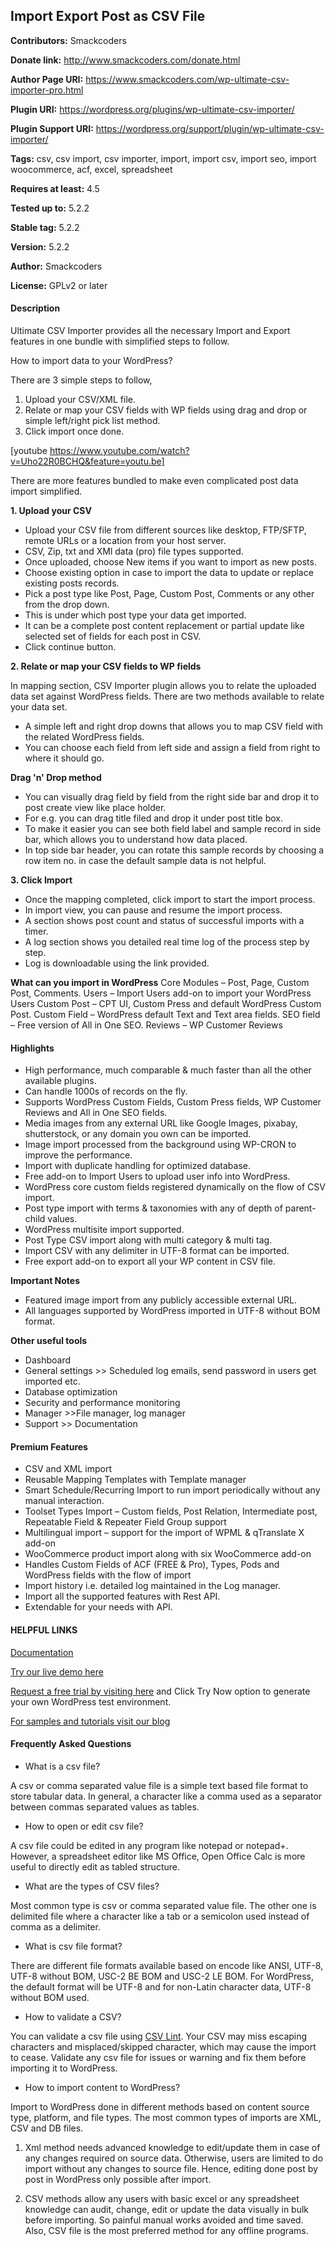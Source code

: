 ##  Import Export Post as CSV File ##

**Contributors:** Smackcoders

**Donate link:** http://www.smackcoders.com/donate.html

**Author Page URI:** https://www.smackcoders.com/wp-ultimate-csv-importer-pro.html

**Plugin URI:** https://wordpress.org/plugins/wp-ultimate-csv-importer/

**Plugin Support URI:** https://wordpress.org/support/plugin/wp-ultimate-csv-importer/

**Tags:** csv, csv import, csv importer, import, import csv, import seo, import woocommerce, acf, excel, spreadsheet

**Requires at least:** 4.5

**Tested up to:** 5.2.2

**Stable tag:** 5.2.2

**Version:** 5.2.2

**Author:** Smackcoders

**License:** GPLv2 or later


#### Description ####

Ultimate CSV Importer provides all the necessary Import and Export features in one bundle with simplified steps to follow. 

How to import data to your WordPress?

There are 3 simple steps to follow, 

1. Upload your CSV/XML file.
2. Relate or map your CSV fields with WP fields using drag and drop or simple left/right pick list method.
3. Click import once done.

[youtube https://www.youtube.com/watch?v=Uho22R0BCHQ&feature=youtu.be]

There are more features bundled to make even complicated post data import simplified. 

**1. Upload your CSV**

* Upload your CSV file from different sources like desktop, FTP/SFTP, remote URLs or a location from your host server. 
* CSV, Zip, txt and XMl data (pro) file types supported. 
* Once uploaded, choose New items if you want to import as new posts. 
* Choose existing option in case to import the data to update or replace existing posts records. 
* Pick a post type like Post, Page, Custom Post, Comments or any other from the drop down.
* This is under which post type your data get imported.
* It can be a complete post content replacement or partial update like selected set of fields for each post in CSV.
* Click continue button.

**2. Relate or map your CSV fields to WP fields**

In mapping section, CSV Importer plugin allows you to relate the uploaded data set against WordPress fields. There are two methods available to relate your data set.

* A simple left and right drop downs that allows you to map CSV field with the related WordPress fields.
* You can choose each field from left side and assign a field from right to where it should go.

**Drag 'n' Drop method**

* You can visually drag field by field from the right side bar and drop it to post create view like place holder.
* For e.g. you can drag title filed and drop it under post title box. 
* To make it easier you can see both field label and sample record in side bar, which allows you to understand how data placed.
* In top side bar header, you can rotate this sample records by choosing a row item no. in case the default sample data is not helpful.

**3. Click Import**

* Once the mapping completed, click import to start the import process.
* In import view, you can pause and resume the import process.
* A section shows post count and status of successful imports with a timer.
* A log section shows you detailed real time log of the process step by step. 
* Log is downloadable using the link provided.

**What can you import in WordPress**
Core Modules – Post, Page, Custom Post, Comments.
Users – Import Users add-on to import your WordPress Users
Custom Post – CPT UI, Custom Press and default WordPress Custom Post.
Custom Field – WordPress default Text and Text area fields.
SEO field – Free version of All in One SEO.
Reviews – WP Customer Reviews

#### Highlights ####
* High performance, much comparable & much faster than all the other available plugins.
* Can handle 1000s of records on the fly.
* Supports WordPress Custom Fields, Custom Press fields, WP Customer Reviews and All in One SEO fields.
* Media images from any external URL like Google Images, pixabay, shutterstock, or any domain you own can be imported.
* Image import processed from the background using WP-CRON to improve the performance.
* Import with duplicate handling for optimized database.
* Free add-on to Import Users <link> to upload user info into WordPress.
* WordPress core custom fields registered dynamically on the flow of CSV import.
* Post type import with terms & taxonomies with any of depth of parent-child values.
* WordPress multisite import supported.
* Post Type CSV import along with multi category & multi tag.
* Import CSV with any delimiter in UTF-8 format can be imported.
* Free export add-on to export <link> all your WP content in CSV file.

**Important Notes**
* Featured image import from any publicly accessible external URL.
* All languages supported by WordPress imported in UTF-8 without BOM format.

**Other useful tools**
* Dashboard
* General settings >> Scheduled log emails, send password in users get imported etc.
* Database optimization
* Security and performance monitoring
* Manager >>File manager, log manager
* Support >> Documentation

#### Premium Features ####
* CSV and XML import
* Reusable Mapping Templates with Template manager
* Smart Schedule/Recurring Import to run import periodically without any manual interaction.
* Toolset Types Import – Custom fields, Post Relation, Intermediate post, Repeatable Field & Repeater Field Group support
* Multilingual import – support for the import of WPML & qTranslate X add-on
* WooCommerce product import along with six WooCommerce add-on
* Handles Custom Fields of ACF (FREE & Pro), Types, Pods and WordPress fields with the flow of import
* Import history i.e. detailed log maintained in the Log manager.
* Import all the supported features with Rest API.
* Extendable for your needs with API.


#### HELPFUL LINKS ####
[Documentation](https://www.smackcoders.com/documentation/ultimate-csv-importer-pro/how-to-import-csv?utm_source=web&utm_campaign=readme&utm_medium=wp_org)

[Try our live demo here](https://demo.smackcoders.com/wordpress/wp-admin/admin.php?page=sm-uci-dashboard)

[Request a free trial by visiting here](https://www.smackcoders.com/wp-ultimate-csv-importer-pro.html?utm_source=web&utm_campaign=readme&utm_medium=wp_org) and Click Try Now option to generate your own WordPress test environment.

[For samples and tutorials visit our blog](https://www.smackcoders.com/blog.html?utm_source=wp.org&utm_medium=plugin&utm_campaign=readme)

#### Frequently Asked Questions ####

* What is a csv file?

A csv or comma separated value file is a simple text based file format to store tabular data. In general, a character like a comma used as a separator between commas separated values as tables. 

* How to open or edit csv file?

A csv file could be edited in any program like notepad or notepad+. However, a spreadsheet editor like MS Office, Open Office Calc is more useful to directly edit as tabled structure.

* What are the types of CSV files?

Most common type is csv or comma separated value file. The other one is delimited file where a character like a tab or a semicolon used instead of comma as a delimiter.

* What is csv file format?

There are different file formats available based on encode like ANSI, UTF-8, UTF-8 without BOM, USC-2 BE BOM and USC-2 LE BOM. For WordPress, the default format will be UTF-8 and for non-Latin character data, UTF-8 without BOM used.

* How to validate a CSV?

You can validate a csv file using [CSV Lint](https://csvlint.io/). Your CSV may miss escaping characters and misplaced/skipped character, which may cause the import to cease. Validate any csv file for issues or warning and fix them before importing it to WordPress.

* How to import content to WordPress?

Import to WordPress done in different methods based on content source type, platform, and file types. The most common types of imports are XML, CSV and DB files. 

1. Xml method needs advanced knowledge to edit/update them in case of any changes required on source data. Otherwise, users are limited to do import without any changes to source file. Hence, editing done post by post in WordPress only possible after import.

2. CSV methods allow any users with basic excel or any spreadsheet knowledge can audit, change, edit or update the data visually in bulk before importing. So painful manual works avoided and time saved. Also, CSV file is the most preferred method for any offline programs. 
